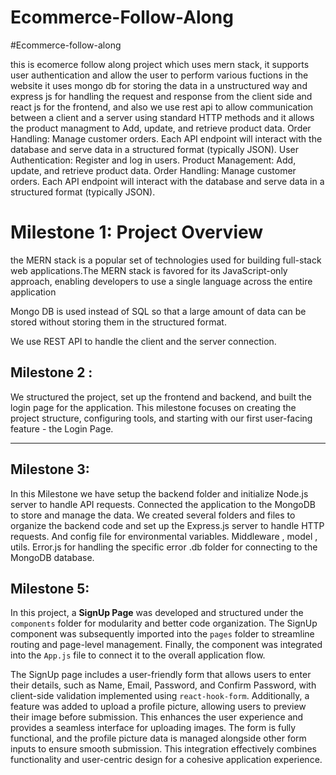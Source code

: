 # Ecommerce-Follow-Along

#Ecommerce-follow-along

this is ecomerce follow along project which uses mern stack, it supports user authentication and allow the
user to perform various fuctions in the website it uses mongo db for storing the data in a unstructured way
and express js for handling the request and response from the client side and react js for the frontend, and
also we use rest api to allow communication between a client and a server using standard HTTP methods and it 
allows the product managment to Add, update, and retrieve product data.
Order Handling: Manage customer orders. Each API endpoint will interact with the database and serve data in a
 structured format (typically JSON). User Authentication: Register and log in users. Product Management: Add, 
 update, and retrieve product data. Order Handling: Manage customer orders. Each API endpoint will interact 
 with the database and serve data in a structured format (typically JSON).


# Milestone 1: Project Overview
the MERN stack is a popular set of technologies used for building full-stack web applications.The MERN stack is favored for its JavaScript-only approach, enabling developers to use a single language across the entire application

Mongo DB is used instead of SQL so that a large amount of data can be stored without storing them in the structured format.

We use REST API to handle the client and the server connection.



## Milestone 2 : 
We structured the project, set up the frontend and backend, and built the login page for the application.
This milestone focuses on creating the project structure, configuring tools, and starting with our first user-facing feature - the Login Page.

---

## Milestone 3:
In this Milestone we have setup the backend folder and initialize Node.js server to handle API requests. Connected the application to the MongoDB to store and manage the data. We created several folders and files to organize the backend code and set up the Express.js server to handle HTTP requests. And config file for environmental variables. Middleware , model , utils. Error.js for handling the specific error .db folder for connecting to the MongoDB database.

## Milestone 5:

In this project, a **SignUp Page** was developed and structured under the `components` folder for modularity and better code organization. The SignUp component was subsequently imported into the `pages` folder to streamline routing and page-level management. Finally, the component was integrated into the `App.js` file to connect it to the overall application flow. 

The SignUp page includes a user-friendly form that allows users to enter their details, such as Name, Email, Password, and Confirm Password, with client-side validation implemented using `react-hook-form`. Additionally, a feature was added to upload a profile picture, allowing users to preview their image before submission. This enhances the user experience and provides a seamless interface for uploading images. The form is fully functional, and the profile picture data is managed alongside other form inputs to ensure smooth submission. This integration effectively combines functionality and user-centric design for a cohesive application experience.